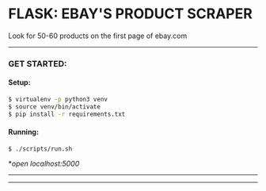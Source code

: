 # FLASK: EBAY'S PRODUCT SCRAPER
Look for 50-60 products on the first page of ebay.com

<hr>

### GET STARTED:
#### Setup:
```sh
$ virtualenv -p python3 venv
$ source venv/bin/activate
$ pip install -r requirements.txt
```

#### Running:
```
$ ./scripts/run.sh
```
**open localhost:5000*
<hr><hr>
